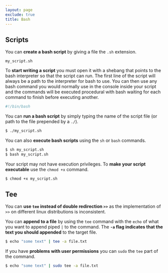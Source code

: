 ```yaml
---
layout: page
exclude: true
title: Bash
---
```


## Scripts

You can **create a bash script** by giving a file the `.sh` extension.
```
my_script.sh
```

To **start writing a script** you must open it with a shebang that points to the bash interpreter so that the script can run. The first line of the script will always be a path to the interpreter for bash to use. You can then use any bash command you would normally use in the console inside your script and the commands will be executed procedural with bash waiting for each command to finish before executing another.
```bash
#!/bin/bash
```

You can **run a bash script** by simply typing the name of the script file (or path to the file prepended by a `./`).
```bash
$ ./my_script.sh
```

You can also **execute bash scripts** using the `sh` or `bash` commands.
```bash
$ sh my_script.sh
$ bash my_script.sh
```

Your script may not have execution privileges. To **make your script executable** use the `chmod +x` command.
```bash
$ chmod +x my_script.sh
```

## Tee

You can **use `tee` instead of double redirection  `>>`** as the implementation of `>>` on different linux distributions is inconsistent.

You can **append to a file** by using the `tee` command with the `echo` of what you want to append piped `|` to the command. The **`-a` flag indicates that the text you should appended** to the target file.
```bash
$ echo "some text" | tee -a file.txt
``` 

If you have **problems with user permissions** you can `sudo` the `tee` part of the command.
```bash
$ echo "some text" | sudo tee -a file.txt
```
<!--stackedit_data:
eyJoaXN0b3J5IjpbLTE0NDc4MDM3MzEsNjk2OTM5ODgyLC02Mj
c1NDYyMjMsMTY5NTc4OTcxNF19
-->